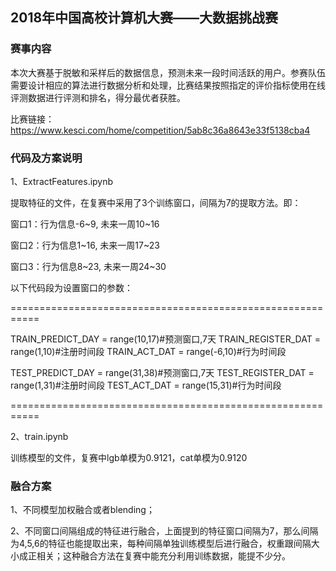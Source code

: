 ## 2018年中国高校计算机大赛——大数据挑战赛

### 赛事内容

本次大赛基于脱敏和采样后的数据信息，预测未来一段时间活跃的用户。参赛队伍需要设计相应的算法进行数据分析和处理，比赛结果按照指定的评价指标使用在线评测数据进行评测和排名，得分最优者获胜。 

比赛链接：https://www.kesci.com/home/competition/5ab8c36a8643e33f5138cba4

### 代码及方案说明

1、ExtractFeatures.ipynb

提取特征的文件，在复赛中采用了3个训练窗口，间隔为7的提取方法。即：

窗口1：行为信息-6~9, 未来一周10~16

窗口2：行为信息1~16, 未来一周17~23

窗口3：行为信息8~23, 未来一周24~30

以下代码段为设置窗口的参数：

===========================================================

TRAIN_PREDICT_DAY = range(10,17)#预测窗口,7天
TRAIN_REGISTER_DAT = range(1,10)#注册时间段
TRAIN_ACT_DAT = range(-6,10)#行为时间段



TEST_PREDICT_DAY = range(31,38)#预测窗口,7天
TEST_REGISTER_DAT = range(1,31)#注册时间段
TEST_ACT_DAT = range(15,31)#行为时间段

===========================================================



2、train.ipynb

训练模型的文件，复赛中lgb单模为0.9121，cat单模为0.9120



### 融合方案

1、不同模型加权融合或者blending；

2、不同窗口间隔组成的特征进行融合，上面提到的特征窗口间隔为7，那么间隔为4,5,6的特征也能提取出来，每种间隔单独训练模型后进行融合，权重跟间隔大小成正相关；这种融合方法在复赛中能充分利用训练数据，能提不少分。